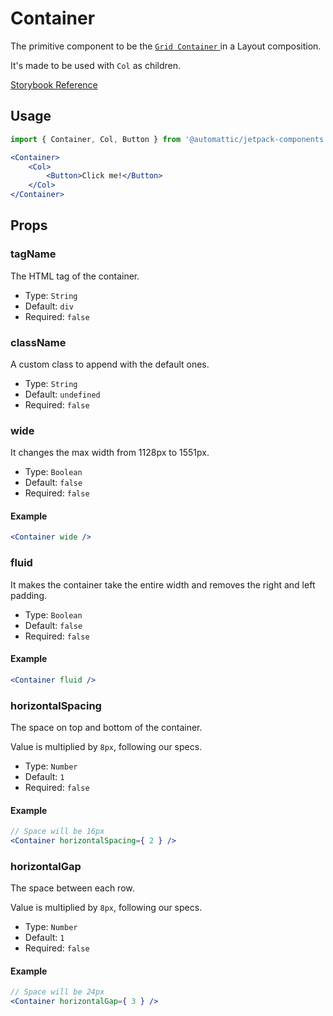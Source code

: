 # Container

The primitive component to be the [ `Grid Container` ](https://www.w3schools.com/css/css_grid_container.asp) in a Layout composition.

It's made to be used with `Col` as children.

[ Storybook Reference ](https://automattic.github.io/jetpack-storybook/?path=/story/js-packages-components-layout--default)

## Usage

```jsx
import { Container, Col, Button } from '@automattic/jetpack-components';

<Container>
	<Col>
		<Button>Click me!</Button>
	</Col>
</Container>
```

## Props

### tagName

The HTML tag of the container.

- Type: `String`
- Default: `div`
- Required: `false`

### className

A custom class to append with the default ones.

- Type: `String`
- Default: `undefined`
- Required: `false`

### wide

It changes the max width from 1128px to 1551px.

- Type: `Boolean`
- Default: `false`
- Required: `false`

#### Example

```jsx
<Container wide />
```

### fluid

It makes the container take the entire width and removes the right and left padding.

- Type: `Boolean`
- Default: `false`
- Required: `false`

#### Example

```jsx
<Container fluid />
```

### horizontalSpacing

The space on top and bottom of the container.

Value is multiplied by `8px`, following our specs.

- Type: `Number`
- Default: `1`
- Required: `false`

#### Example

```jsx
// Space will be 16px
<Container horizontalSpacing={ 2 } />
```

### horizontalGap

The space between each row.

Value is multiplied by `8px`, following our specs.

- Type: `Number`
- Default: `1`
- Required: `false`

#### Example

```jsx
// Space will be 24px
<Container horizontalGap={ 3 } />
```

